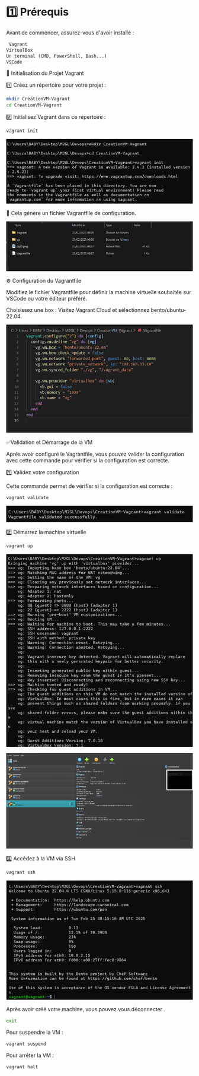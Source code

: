 # 1️⃣ Prérequis
Avant de commencer, assurez-vous d'avoir installé :

     Vagrant
    VirtualBox
    Un terminal (CMD, PowerShell, Bash...)
    VSCode


🔧 Initialisation du Projet Vagrant

1️⃣ Créez un répertoire pour votre projet :

```bash
mkdir CreationVM-Vagrant
cd CreationVM-Vagrant
```
2️⃣ Initialisez Vagrant dans ce répertoire :

```bash
vagrant init
```
![helm](cap1.png)

📝 Cela génère un fichier Vagrantfile de configuration.

![helm](cap2.png)

⚙ Configuration du Vagrantfile

Modifiez le fichier Vagrantfile pour définir la machine virtuelle souhaitée sur VSCode ou votre éditeur préféré.

Choisissez une box : Visitez Vagrant Cloud et sélectionnez bento/ubuntu-22.04.

![helm](cap3.png)

✅Validation et Démarrage de la VM

Après avoir configuré le Vagrantfile, vous pouvez valider la configuration avec cette commande pour vérifier si la configuration est correcte.

1️⃣ Validez votre configuration

Cette commande permet de vérifier si la configuration est correcte :

```bash
vagrant validate
```
![helm](cap4.png)

2️⃣ Démarrez la machine virtuelle

```bash
vagrant up
```
![helm](cap5.png)

![helm](cap6.png)

3️⃣ Accédez à la VM via SSH

```bash
vagrant ssh 
```
![helm](cap7.png)

Après avoir créé votre machine, vous pouvez vous déconnecter .

```bash
exit
```

Pour suspendre la VM :

```bash
vagrant suspend
```
Pour arrêter la VM :

```bash
vagrant halt
```